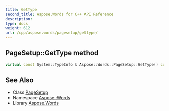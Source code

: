```yaml
---
title: GetType
second_title: Aspose.Words for C++ API Reference
description: 
type: docs
weight: 612
url: /cpp/aspose.words/pagesetup/gettype/
---
```

## PageSetup::GetType method




```cpp
virtual const System::TypeInfo & Aspose::Words::PageSetup::GetType() const override
```

## See Also

* Class [PageSetup](../)
* Namespace [Aspose::Words](../../)
* Library [Aspose.Words](../../../)
